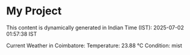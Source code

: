 # My Project

This content is dynamically generated in Indian Time (IST): 2025-07-02 01:57:38 IST


Current Weather in Coimbatore:
Temperature: 23.88 °C
Condition: mist
